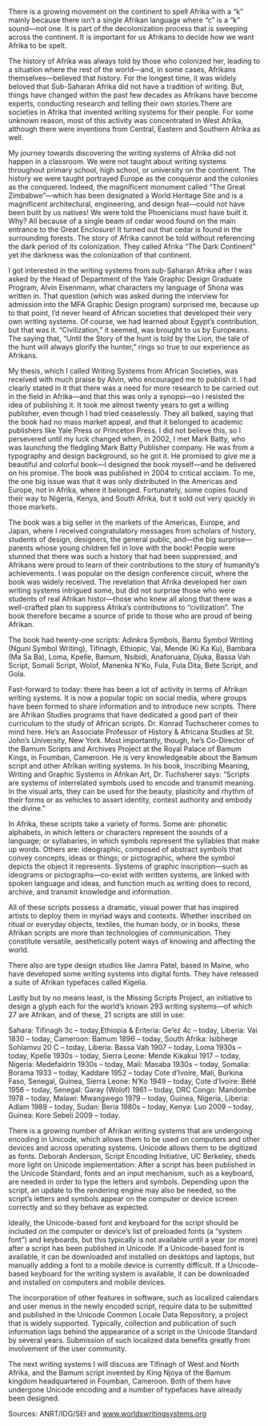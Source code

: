 There is a growing movement on the continent to spell Afrika with a “k” mainly because there isn’t a single Afrikan language where “c” is a “k” sound—not one. It is part of the decolonization process that is sweeping across the continent. It is important for us Afrikans to decide how we want Afrika to be spelt.

The history of Afrika was always told by those who colonized her, leading to a situation where the rest of the world—and, in some cases, Afrikans themselves—believed that history. For the longest time, it was widely beloved that Sub-Saharan Afrika did not have a tradition of writing. But, things have changed within the past few decades as Afrikans have become experts, conducting research and telling their own stories.There are societies in Afrika that invented writing systems for their people. For some unknown reason, most of this activity was concentrated in West Afrika, although there were inventions from Central, Eastern and Southern Afrika as well.

My journey towards discovering the writing systems of Afrika did not happen in a classroom. We were not taught about writing systems throughout primary school, high school, or university on the continent. The history we were taught portrayed Europe as the conqueror and the colonies as the conquered. Indeed, the magnificent monument called “The Great Zimbabwe”—which has been designated a World Heritage Site and is a magnificent architectural, engineering, and design feat—could not have been built by us natives! We were told the Phoenicians must have built it. Why? All because of a single beam of cedar wood found on the main entrance to the Great Enclosure! It turned out that cedar is found in the surrounding forests. The story of Afrika cannot be told without referencing the dark period of its colonization. They called Afrika “The Dark Continent” yet the darkness was the colonization of that continent.

I got interested in the writing systems from sub-Saharan Afrika after I was asked by the Head of Department of the Yale Graphic Design Graduate Program, Alvin Eisenmann, what characters my language of Shona was written in. That question (which was asked during the interview for admission into the MFA Graphic Design program) surprised me, because up to that point, I’d never heard of African societies that developed their very own writing systems. Of course, we had learned about Egypt’s contribution, but that was it. “Civilization,” it seemed, was brought to us by Europeans. The saying that, “Until the Story of the hunt is told by the Lion, the tale of the hunt will always glorify the hunter,” rings so true to our experience as Afrikans.

My thesis, which I called Writing Systems from African Societies, was received with much praise by Alvin, who encouraged me to publish it. I had clearly stated in it that there was a need for more research to be carried out in the field in Afrika—and that this was only a synopsi—so I resisted the idea of publishing it. It took me almost twenty years to get a willing publisher, even though I had tried ceaselessly. They all balked, saying that the book had no mass market appeal, and that it belonged to academic publishers like Yale Press or Princeton Press. I did not believe this, so I persevered until my luck changed when, in 2002, I met Mark Batty, who was launching the fledgling Mark Batty Publisher company. He was from a typography and design background, so he got it. He promised to give me a beautiful and colorful book—I designed the book myself—and he delivered on his promise. The book was published in 2004 to critical acclaim. To me, the one big issue was that it was only distributed in the Americas and Europe, not in Afrika, where it belonged. Fortunately, some copies found their way to Nigeria, Kenya, and South Afrika, but it sold out very quickly in those markets.

The book was a big seller in the markets of the Americas, Europe, and Japan, where I received congratulatory messages from scholars of history, students of design, designers, the general public, and—the big surprise—parents whose young children fell in love with the book! People were stunned that there was such a history that had been suppressed, and Afrikans were proud to learn of their contributions to the story of humanity’s achievements. I was popular on the design conference circuit, where the book was widely received. The revelation that Afrika developed her own writing systems intrigued some, but did not surprise those who were students of real Afrikan histor—those who knew all along that there was a well-crafted plan to suppress Afrika’s contributions to “civilization”. The book therefore became a source of pride to those who are proud of being Afrikan.

The book had twenty-one scripts: Adinkra Symbols, Bantu Symbol Writing (Nguni Symbol Writing), Tifinagh, Ethiopic, Vai, Mende (Ki Ka Ku), Bambara (Ma Sa Ba), Loma, Kpelle, Bamum, Nsibidi, Anaforuana, Djuka, Bassa Vah Script, Somali Script, Wolof, Manenka N'Ko, Fula, Fula Dita, Bete Script, and Gola.

Fast-forward to today: there has been a lot of activity in terms of Afrikan writing systems. It is now a popular topic on social media, where groups have been formed to share information and to introduce new scripts. There are Afrikan Studies programs that have dedicated a good part of their curriculum to the study of African scripts. Dr. Konrad Tuchscherer comes to mind here. He’s an Associate Professor of History & Africana Studies at St. John’s University, New York. Most importantly, though, he’s Co-Director of the Bamum Scripts and Archives Project at the Royal Palace of Bamum Kings, in Foumban, Cameroon. He is very knowledgeable about the Bamum script and other Afrikan writing systems. In his book, Inscribing Meaning, Writing and Graphic Systems in Afrikan Art, Dr. Tuchsherer says:
“Scripts are systems of interrelated symbols used to encode and transmit meaning. In the visual arts, they can be used for the beauty, plasticity and rhythm of their forms or as vehicles to assert identity, contest authority and embody the divine.”
 
In Afrika, these scripts take a variety of forms. Some are: phonetic alphabets, in which letters or characters represent the sounds of a language; or syllabaries, in which symbols represent the syllables that make up words. Others are: ideographic, composed of abstract symbols that convey concepts, ideas or things; or pictographic, where the symbol depicts the object it represents. Systems of graphic inscription—such as ideograms or pictographs—co-exist with written systems, are linked with spoken language and ideas, and function much as writing does to record, archive, and transmit knowledge and information.
 
All of these scripts possess a dramatic, visual power that has inspired artists to deploy them in myriad ways and contexts. Whether inscribed on ritual or everyday objects, textiles, the human body, or in books, these Afrikan scripts are more than technologies of communication. They constitute versatile, aesthetically potent ways of knowing and affecting the world.
 
There also are type design studios like Jamra Patel, based in Maine, who have developed some writing systems into digital fonts. They have released a suite of Afrikan typefaces called Kigelia. 
 
Lastly but by no means least, is the Missing Scripts Project, an initiative to design a glyph each for the world’s known 293 writing systems—of which 27 are Afrikan, and of these, 21 scripts are still in use:
 
Sahara: Tifinagh 3c – today,Ethiopia & Eriteria: Ge’ez 4c – today, Liberia: Vai 1830 – today, Cameroon: Bamum 1896 – today, South Afrika: Isibheqe Sohlamvu 20 C – today, Liberia: Bassa Vah 1907 – today, Loma 1930s – today,  Kpelle 1930s – today, Sierra Leone: Mende Kikakui 1917 – today, Nigeria: Medefaidrin 1930s – today, Mali: Masaba 1930s – today, Somalia: Borama 1933 – today, Kaddare 1952 – today 
Cote d’Ivoire, Mali, Burkina Faso, Senegal, Guinea, Sierra Leone: N’Ko 1949 – today, Cote d’Ivoire: Bété 1956 – today, Senegal: Garay (Wolof) 1961 – today, DRC Congo: Mandombe 1978 – today, Malawi: Mwangwego 1979 – today, Guinea, Nigeria, Liberia: Adlam 1989 – today, Sudan: Beria 1980s – today, Kenya: Luo 2009 – today, Guinea: Kore Sebeli 2009 – today.

There is a growing number of Afrikan writing systems that are undergoing encoding in Unicode, which allows them to be used on computers and other devices and across operating systems. Unicode allows them to be digitized as fonts. Deborah Anderson,  Script Encoding Initiative, UC Berkeley, sheds more light on Unicode implementation:
After a script has been published in the Unicode Standard, fonts and an input mechanism, such as a keyboard, are needed in order to type the letters and symbols. Depending upon the script, an update to the rendering engine may also be needed, so the script’s letters and symbols appear on the computer or device screen correctly and so they behave as expected.
 
Ideally, the Unicode-based font and keyboard for the script should be included on the computer or device’s list of preloaded fonts (a “system font”) and keyboards, but this typically is not available until a year (or more) after a script has been published in Unicode. If a Unicode-based font is available, it can be downloaded and installed on desktops and laptops, but manually adding a font to a mobile device is currently difficult. If a Unicode-based keyboard for the writing system is available, it can be downloaded and installed on computers and mobile devices.
 
The incorporation of other features in software, such as localized calendars and user menus in the newly encoded script, require data to be submitted and published in the Unicode Common Locale Data Repository, a project that is widely supported. Typically, collection and publication of such information lags behind the appearance of a script in the Unicode Standard by several years. Submission of such localized data benefits greatly from involvement of the user community.
 
The next writing systems I will discuss are Tifinagh of West and North Afrika, and the Bamum script invented by King Njoya of the Bamum kingdom headquartered  in Foumban, Cameroon. Both of them have undergone Unicode encoding and a number of typefaces have already been designed.
 

Sources: ANRT/IDG/SEI and www.worldswritingsystems.org
